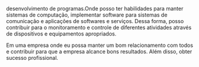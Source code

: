 <p> desenvolvimento de programas.Onde posso ter habilidades para manter sistemas de computação, implementar software para
sistemas de comunicação e aplicações de softwares e serviços. Dessa forma, posso contribuir para o monitoramento e controle de 
diferentes atividades através de dispositivos e equipamentos apropriados.</p>

<p>Em uma empresa onde eu possa manter um bom relacionamento com todos e contribuir para que a empresa alcance bons resultados.
Além disso, obter sucesso profissional.</p>
